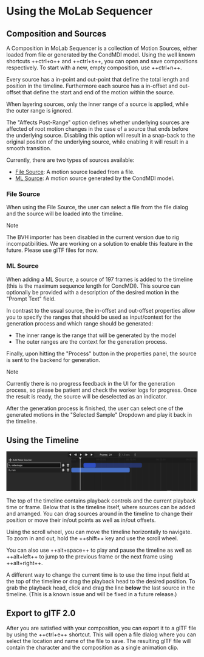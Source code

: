 # Using the MoLab Sequencer

## Composition and Sources

A Composition in MoLab Sequencer is a collection of Motion Sources, either loaded from file or generated by the CondMDI model.
Using the well known shortcuts ++ctrl+o++ and ++ctrl+s++, you can open and save compositions respectively. To start with a new, empty composition, use ++ctrl+n++.

Every source has a in-point and out-point that define the total length and position in the timeline.
Furthermore each source has a in-offset and out-offset that define the start and end of the motion within the source.

When layering sources, only the inner range of a source is applied, while the outer range is ignored.

The "Affects Post-Range" option defines whether underlying sources are affected of root motion changes in the case of a source that ends before the underlying source. Disabling this option will result in a snap-back to the original position of the underlying source, while enabling it will result in a smooth transition.

Currently, there are two types of sources available:

- [File Source](#file-source): A motion source loaded from a file.
- [ML Source](#ml-source): A motion source generated by the CondMDI model.

### File Source

When using the File Source, the user can select a file from the file dialog and the source will be loaded into the timeline.

> [!NOTE]
> The BVH importer has been disabled in the current version due to rig incompatibilities. We are working on a solution to enable this feature in the future. Please use glTF files for now.

### ML Source

When adding a ML Source, a source of 197 frames is added to the timeline (this is the maximum sequence length for CondMDI).
This source can optionally be provided with a description of the desired motion in the "Prompt Text" field.

In contrast to the usual source, the in-offset and out-offset properties allow you to specify the ranges that should be used as input/context for the generation process and which range should be generated:

- The inner range is the range that will be generated by the model
- The outer ranges are the context for the generation process.

Finally, upon hitting the "Process" button in the properties panel, the source is sent to the backend for generation.

> [!NOTE]
> Currently there is no progress feedback in the UI for the generation process, so please be patient and check the worker logs for progress.
> Once the result is ready, the source will be deselected as an indicator.

After the generation process is finished, the user can select one of the generated motions in the "Selected Sample" Dropdown and play it back in the timeline.

## Using the Timeline

![MoLab Sequencer Timeline](../assets/sequencer_timeline.png)

The top of the timeline contains playback controls and the current playback time or frame.
Below that is the timeline itself, where sources can be added and arranged.
You can drag sources around in the timeline to change their position or move their in/out points as well as in/out offsets.

Using the scroll wheel, you can move the timeline horizontally to navigate.
To zoom in and out, hold the ++shift++ key and use the scroll wheel.

You can also use ++alt+space++ to play and pause the timeline as well as ++alt+left++ to jump to the previous frame or the next frame using ++alt+right++.

A different way to change the current time is to use the time input field at the top of the timeline or drag the playback head to the desired position.
To grab the playback head, click and drag the line **below** the last source in the timeline. (This is a known issue and will be fixed in a future release.)

## Export to glTF 2.0

After you are satisfied with your composition, you can export it to a glTF file by using the ++ctrl+e++ shortcut.
This will open a file dialog where you can select the location and name of the file to save.
The resulting glTF file will contain the character and the composition as a single animation clip.

